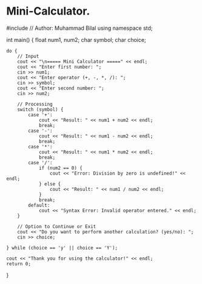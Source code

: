 # Mini-Calculator.
#include <iostream>  // Author: Muhammad Bilal
using namespace std;

int main() {
    float num1, num2;
    char symbol;
    char choice;

    do {
        // Input
        cout << "\n===== Mini Calculator =====" << endl;
        cout << "Enter first number: ";
        cin >> num1;
        cout << "Enter operator (+, -, *, /): ";
        cin >> symbol;
        cout << "Enter second number: ";
        cin >> num2;

        // Processing
        switch (symbol) {
            case '+':
                cout << "Result: " << num1 + num2 << endl;
                break;
            case '-':
                cout << "Result: " << num1 - num2 << endl;
                break;
            case '*':
                cout << "Result: " << num1 * num2 << endl;
                break;
            case '/':
                if (num2 == 0) {
                    cout << "Error: Division by zero is undefined!" << endl;
                } else {
                    cout << "Result: " << num1 / num2 << endl;
                }
                break;
            default:
                cout << "Syntax Error: Invalid operator entered." << endl;
        }

        // Option to Continue or Exit
        cout << "Do you want to perform another calculation? (yes/no): ";
        cin >> choice;

    } while (choice == 'y' || choice == 'Y');

    cout << "Thank you for using the calculator!" << endl;
    return 0;
}
